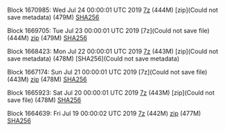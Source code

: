 Block 1670985: Wed Jul 24 00:00:01 UTC 2019 [7z]() (444M) [zip](Could not save metadata) (479M) [SHA256]()

Block 1669705: Tue Jul 23 00:00:01 UTC 2019 [7z](Could not save file) (444M) [zip]() (479M) [SHA256]()

Block 1668423: Mon Jul 22 00:00:01 UTC 2019 [7z]() (443M) [zip](Could not save metadata) (478M) [SHA256](Could not save metadata)

Block 1667174: Sun Jul 21 00:00:01 UTC 2019 [7z](Could not save file) (443M) [zip]() (478M) [SHA256]()

Block 1665923: Sat Jul 20 00:00:01 UTC 2019 [7z]() (443M) [zip](Could not save file) (478M) [SHA256](https://transfer.sh/14m22b/sha256.txt)

Block 1664639: Fri Jul 19 00:00:02 UTC 2019 [7z](https://transfer.sh/obwDk/bootstrap.dat.20190719.7z) (442M) [zip](https://transfer.sh/YQ0mY/bootstrap.dat.20190719.zip) (477M) [SHA256](https://transfer.sh/odh6C/sha256.txt)
